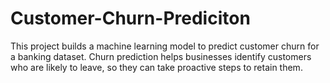 # Customer-Churn-Prediciton
This project builds a machine learning model to predict customer churn for a banking dataset. Churn prediction helps businesses identify customers who are likely to leave, so they can take proactive steps to retain them.
